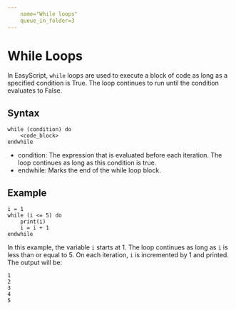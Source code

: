 ```yaml
---
    name="While loops"
    queue_in_folder=3
---
```


# While Loops

In EasyScript, `while` loops are used to execute a block of code as long as a specified condition is True. The loop continues to run until the condition evaluates to False.

## Syntax

```easyscript
while (condition) do
    <code_block>
endwhile
```
- condition: The expression that is evaluated before each iteration. The loop continues as long as this condition is true.
- endwhile: Marks the end of the while loop block.

## Example

```easyscript
i = 1
while (i <= 5) do
    print(i)
    i = i + 1
endwhile
```
In this example, the variable `i` starts at 1. The loop continues as long as `i` is less than or equal to 5. On each iteration, `i` is incremented by 1 and printed. The output will be:
```easyscript
1
2
3
4
5
```